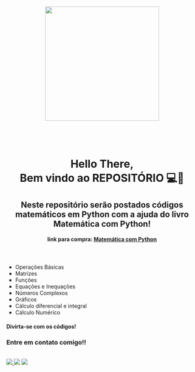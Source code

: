 <header>
  <h1 align="center">
    <figure>
      <img src="https://cdn.jsdelivr.net/gh/devicons/devicon/icons/python/python-plain-wordmark.svg" width="300" height="300"/>
    </figure>
    <br>
    <br>
    Hello There, <br>
    Bem vindo ao REPOSITÓRIO 💻🐍    
  </h1>
  <h2>
    Neste repositório serão postados códigos matemáticos em Python com a ajuda do livro Matemática com Python!
  </h2>
  <h4> 
    link para compra: <a href="https://www.amazon.com.br/Matemática-com-Python-Guia-Prático/dp/8575227068/ref=sr_1_1?adgrpid=128173141162&gclid=Cj0KCQiA5aWOBhDMARIsAIXLlkfSAr8hdeudlE_A6CLvWOxN7pdd7drdfBKb9mtqYlV1LxgUFPjlGZoaAnM8EALw_wcB&hvadid=542109765727&hvdev=c&hvlocphy=1001652&hvnetw=g&hvqmt=e&hvrand=8192921175235962091&hvtargid=kwd-580218362636&hydadcr=5734_11235962&keywords=matemática+com+python&qid=1640625948&sr=8-1" target="_blank"> Matemática com Python </a>
  </h4>
</header>
<main> 
  <div class="container"> 
    <nav> 
      <ul type="square">
        <li> Operações Básicas </li>
        <li> Matrizes </li>
        <li> Funções </li>
        <li> Equações e Inequações </li>
        <li> Números Complexos </li>
        <li> Gráficos </li>
        <li> Cálculo diferencial e integral </li>
        <li> Cálculo Numérico </li>
        </li> 
    </nav>
    <h4> Divirta-se com os códigos! </h4>
  </div>
</main>
<footer>
  <h3> Entre em contato comigo!! </h3>
  <br>
  <a href="tel:21971292477" target="_blank"><img src="https://img.shields.io/badge/WhatsApp-25D366?style=for-the-badge&logo=whatsapp&logoColor=white" target="_blank">  </a>
  <a href="mailto:2003arthurdacosta8@gmail.com" target="_blank"><img src="https://img.shields.io/badge/Gmail-D14836?style=for-the-badge&logo=gmail&logoColor=white" target="_blank"></a>
  <a href="https://www.linkedin.com/in/pedro-arthur-5518721a5" target="_blank"><img src="https://img.shields.io/badge/LinkedIn-0077B5?style=for-the-badge&logo=linkedin&logoColor=white" target="_blank"></a>
  <br>
</footer>  
